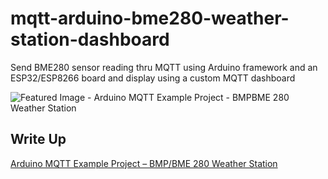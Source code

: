# mqtt-arduino-bme280-weather-station-dashboard

Send BME280 sensor reading thru MQTT using Arduino framework and an ESP32/ESP8266 board and display using a custom MQTT dashboard  

![Featured Image - Arduino MQTT Example Project - BMPBME 280 Weather Station](https://user-images.githubusercontent.com/69466026/215093900-27e71182-6e0c-4e79-9a51-ef387f74d7d2.jpg)  

## Write Up  
[Arduino MQTT Example Project – BMP/BME 280 Weather Station](https://www.donskytech.com/arduino-mqtt-example-project-bmp-bme-280-weather-station/)
